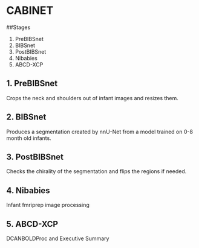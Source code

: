 # CABINET

##Stages
1. PreBIBSnet
2. BIBSnet
3. PostBIBSnet
4. Nibabies
5. ABCD-XCP

## 1. PreBIBSnet

Crops the neck and shoulders out of infant images and resizes them.

## 2. BIBSnet

Produces a segmentation created by nnU-Net from a model trained on 0-8 month old infants.

## 3. PostBIBSnet

Checks the chirality of the segmentation and flips the regions if needed.

## 4. Nibabies

Infant fmriprep image processing

## 5. ABCD-XCP

DCANBOLDProc and Executive Summary
